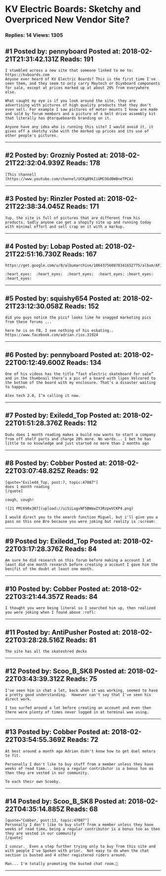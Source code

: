 # KV Electric Boards: Sketchy and Overpriced New Vendor Site?

### Replies: 14 Views: 1305

## \#1 Posted by: pennyboard Posted at: 2018-02-21T21:31:42.131Z Reads: 191

```
I stumbled across a new site that someone linked to me to: https://kvboards.com
Anyone ever heard of KV Electric Boards? This is the first time I've seen them, and they seem to only carry Maytech or Diyeboard components for sale, except at prices marked up at about 20% from everywhere else. 

What caught my eye is if you look around the site, they are advertising with pictures of high quality products that they don't even sell. For example I saw pictures of motor mounts I know are made and sold by forum members and a picture of a belt drive assembly kit that literally has @torqueboards branding on it.

Anyone have any idea who is running this site? I would avoid it, it gives off a sketchy vibe with the marked up prices and its use of other people's pictures.
```

---
## \#2 Posted by: Grozniy Posted at: 2018-02-21T22:32:04.939Z Reads: 178

```
[This channel](https://www.youtube.com/channel/UCKq09kIiUMCOGd0W8neTPCA)
```

---
## \#3 Posted by: Rinzler Posted at: 2018-02-21T22:38:34.045Z Reads: 171

```
Yup, the site is full of pictures that are different from his products. Sadly anyone can get a shopify site up and running today with minimal effort and sell crap on it with a markup.
```

---
## \#4 Posted by: Lobap Posted at: 2018-02-21T22:51:16.730Z Reads: 167

```
https://get.google.com/u/0/albumarchive/106437560878341652775/album/AF1QipM_XBx_VJzmUqqaTBWJcRgpkfTbyJOlbCSYcGjY/AF1QipMPqCv0O81E39_mUyMD4DXpkQK82T9d75Y0wFB8

:heart_eyes:  :heart_eyes:  :heart_eyes:  :heart_eyes: :heart_eyes:  :heart_eyes:
```

---
## \#5 Posted by: squishy654 Posted at: 2018-02-21T23:12:30.058Z Reads: 152

```
did you guys notice the pics? looks like he snagged marketing pics from these forums ...

here he is on FB, I see nothing of his eskating.. https://www.facebook.com/adrian.rios.31924
```

---
## \#6 Posted by: pennyboard Posted at: 2018-02-22T00:12:49.600Z Reads: 134

```
One of his videos has the title “fast electric skateboard for sale” and in the thumbnail there’s a pic of a board with lipos Velcored to the bottom of the board with my enclosure. That’s a disaster waiting to happen. 

Alex tech 2.0, I’m calling it now.
```

---
## \#7 Posted by: Exiledd_Top Posted at: 2018-02-22T01:51:28.376Z Reads: 112

```
Dudu does 1 month reading makes a build now wants to start a company from off shelf parts and charge 20% more. No words... I bet he has little to no knowledge and just started no more than 2 months ago
```

---
## \#8 Posted by: Cobber Posted at: 2018-02-22T03:07:48.825Z Reads: 92

```
[quote="Exiledd_Top, post:7, topic:47087"]
does 1 month reading
[/quote]

cough, cough!
 
![21 PM|690x387](upload://uiSiLugvNF5BWewZY3RzpwVCKP4.png)

I would direct you to the search function Miguel, but i'll give you a pass on this one Bro because you were joking but reality is :scream:
```

---
## \#9 Posted by: Exiledd_Top Posted at: 2018-02-22T03:17:28.376Z Reads: 84

```
Am sure he did research on this forum before making a account I at least did one month research before creating a account I gave him the benifit of the doubt at least one month.
```

---
## \#10 Posted by: Cobber Posted at: 2018-02-22T03:21:44.357Z Reads: 84

```
I thought you were being literal so I searched him up, then realized you were joking when I found above :rofl:
```

---
## \#11 Posted by: AntiPusher Posted at: 2018-02-22T03:28:28.516Z Reads: 81

```
The site has all the skateshred decks
```

---
## \#12 Posted by: Scoo_B_SK8 Posted at: 2018-02-22T03:43:39.312Z Reads: 75

```
I've seen him in chat a lot, back when it was working, seemed to have a pretty good understanding.  However can't say that I've seen his direct work.

I too surfed around a lot before creating an account and even then there were plenty of times never logged in at terminal was using.
```

---
## \#13 Posted by: Cobber Posted at: 2018-02-22T03:54:55.369Z Reads: 72

```
At best around a month ago Adrian didn't know how to get duel motors to fit.

Personally I don't like to buy stuff from a member unless they have weeks of read time... being a regular contributor is a bonus too as then they are vested in our community.

To each their own Scooby.
```

---
## \#14 Posted by: Scoo_B_SK8 Posted at: 2018-02-22T04:35:14.885Z Reads: 68

```
[quote="Cobber, post:13, topic:47087"]
Personally I don’t like to buy stuff from a member unless they have weeks of read time… being a regular contributor is a bonus too as then they are vested in our community
[/quote]

I concur.  Even a step further trying only to buy from this site and with people I've Spoken with prior.  Not easy to do when the chat section is busted and 4 other registered riders around.

Man... I'm totally promoting the busted chat room.🤣
```

---
